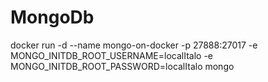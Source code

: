 # MongoDb

docker run -d  --name mongo-on-docker  -p 27888:27017 -e MONGO_INITDB_ROOT_USERNAME=localItalo -e MONGO_INITDB_ROOT_PASSWORD=localItalo mongo
